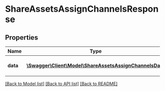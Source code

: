 # ShareAssetsAssignChannelsResponse

## Properties
Name | Type | Description | Notes
------------ | ------------- | ------------- | -------------
**data** | [**\Swagger\Client\Model\ShareAssetsAssignChannelsData**](ShareAssetsAssignChannelsData.md) | Results of the assign process | 

[[Back to Model list]](../README.md#documentation-for-models) [[Back to API list]](../README.md#documentation-for-api-endpoints) [[Back to README]](../README.md)


